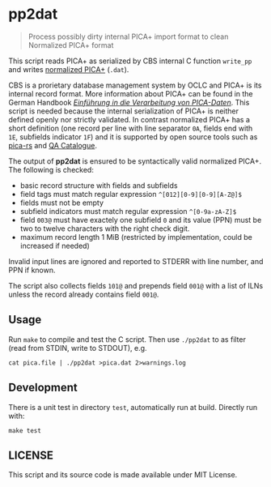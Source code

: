 # pp2dat

> Process possibly dirty internal PICA+ import format to clean Normalized PICA+ format

This script reads PICA+ as serialized by CBS internal C function `write_pp` and writes [normalized PICA+](https://format.gbv.de/pica/normalized) (`.dat`).

CBS is a prorietary database management system by OCLC and PICA+ is its internal record format. More information about PICA+ can be found in the German Handbook *[Einführung in die Verarbeitung von PICA-Daten](https://pro4bib.github.io/pica)*. This script is needed because the internal serialization of PICA+ is neither defined openly nor strictly validated. In contrast normalized PICA+ has a short definition (one record per line with line separator `0A`, fields end with `1E`, subfields indicator `1F`) and it is supported by open source tools such as [pica-rs](https://github.com/deutsche-nationalbibliothek/pica-rs) and [QA Catalogue](https://github.com/pkiraly/qa-catalogue).

The output of **pp2dat** is ensured to be syntactically valid normalized PICA+. The following is checked:

- basic record structure with fields and subfields
- field tags must match regular expression `^[012][0-9][0-9][A-Z@]$`
- fields must not be empty
- subfield indicators must match regular expression `^[0-9a-zA-Z]$`
- field `003@` must have exactely one subfield `0` and its value (PPN) must be two to twelve characters with the right check digit.
- maximum record length 1 MiB (restricted by implementation, could be increased if needed)

Invalid input lines are ignored and reported to STDERR with line number, and PPN if known.

The script also collects fields `101@` and prepends field `001@` with a list of ILNs unless the record already contains field `001@`.

## Usage

Run `make` to compile and test the C script. Then use `./pp2dat` to as filter (read from STDIN, write to STDOUT), e.g.

    cat pica.file | ./pp2dat >pica.dat 2>warnings.log

## Development

There is a unit test in directory `test`, automatically run at build. Directly run with:

    make test

## LICENSE

This script and its source code is made available under MIT License.
